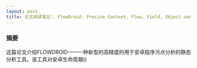 ```yaml
---
layout: post
title: 论文阅读笔记： FlowDroid: Precise Context, Flow, Field, Object-sensitive and Lifecycle-aware Tainted Analysis for Android Apps
---
```


### 摘要

这篇论文介绍FLOWDROID——一种新型的高精度的用于安卓程序污点分析的静态分析工具。该工具对安卓生命周期()
